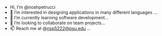 -  Hi, I’m @noahpetrucci
- 👀 I’m interested in designing applications in many different languages ...
- 🌱 I’m currently learning software development...
- 💞️ I’m looking to collaborate on team projects...
- 📫 Reach me at @nsp5222@psu.edu ...

<!---
noahpetrucci/noahpetrucci is a ✨ special ✨ repository because its `README.md` (this file) appears on your GitHub profile.
You can click the Preview link to take a look at your changes.
--->
